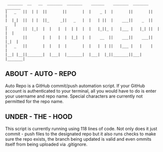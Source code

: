 ```
 _______  __   __  _______  _______    ______    _______  _______  _______ 
|   _   ||  | |  ||       ||       |  |    _ |  |       ||       ||       |
|  |_|  ||  | |  ||_     _||   _   |  |   | ||  |    ___||    _  ||   _   |
|       ||  |_|  |  |   |  |  | |  |  |   |_||_ |   |___ |   |_| ||  | |  |
|       ||       |  |   |  |  |_|  |  |    __  ||    ___||    ___||  |_|  |
|   _   ||       |  |   |  |       |  |   |  | ||   |___ |   |    |       |
|__| |__||_______|  |___|  |_______|  |___|  |_||_______||___|    |_______|
```

## ABOUT - AUTO - REPO
Auto Repo is a GitHub commit/push automation script. If your GitHub account is authenticated to your terminal, all you would have to do is enter your username and repo name. Special characters are currently not permitted for the repo name.

## UNDER - THE - HOOD
This script is currently running using 118 lines of code. Not only does it just commit - push files to the designated repo but it also runs checks to make sure the repo exists, the branch being updated is valid and even ommits itself from being uploaded via .gitignore.
